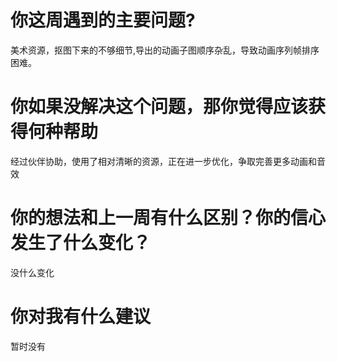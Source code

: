 # 你这周遇到的主要问题?
美术资源，抠图下来的不够细节,导出的动画子图顺序杂乱，导致动画序列帧排序困难。
# 你如果没解决这个问题，那你觉得应该获得何种帮助
经过伙伴协助，使用了相对清晰的资源，正在进一步优化，争取完善更多动画和音效
# 你的想法和上一周有什么区别？你的信心发生了什么变化？
没什么变化
# 你对我有什么建议
暂时没有